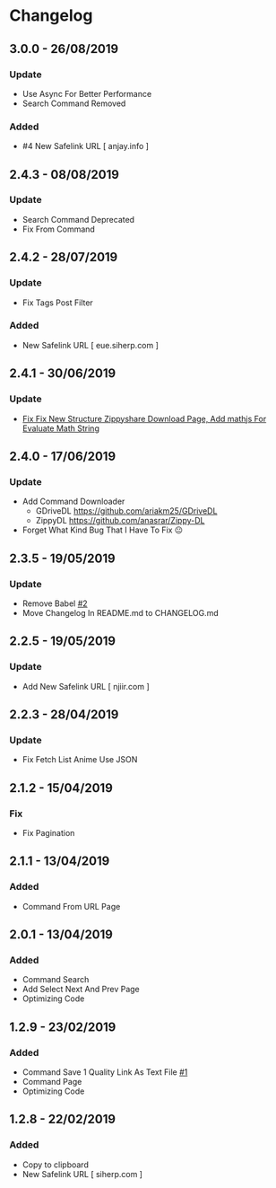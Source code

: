 # Changelog
## 3.0.0 - 26/08/2019
### Update
- Use Async For Better Performance
- Search Command Removed
### Added
- #4 New Safelink URL [ anjay.info ]


## 2.4.3 - 08/08/2019
### Update
- Search Command Deprecated
- Fix From Command

## 2.4.2 - 28/07/2019
### Update
- Fix Tags Post Filter
### Added
- New Safelink URL [ eue.siherp.com ]

## 2.4.1 - 30/06/2019
### Update
- [Fix Fix New Structure Zippyshare Download Page, Add mathjs For Evaluate Math String](https://github.com/anasrar/Zippy-DL/commit/2e335136fd4a684389addd57bf99369223c87eee)

## 2.4.0 - 17/06/2019
### Update
- Add Command Downloader
  - GDriveDL https://github.com/ariakm25/GDriveDL
  - ZippyDL https://github.com/anasrar/Zippy-DL
- Forget What Kind Bug That I Have To Fix 😐

## 2.3.5 - 19/05/2019
### Update
- Remove Babel [#2](https://github.com/anasrar/Samehadaku-Lewatin/issues/2)
- Move Changelog In README.md to CHANGELOG.md

## 2.2.5 - 19/05/2019
### Update
- Add New Safelink URL [ njiir.com ]

## 2.2.3 - 28/04/2019
### Update
- Fix Fetch List Anime Use JSON

## 2.1.2 - 15/04/2019
### Fix
- Fix Pagination

## 2.1.1 - 13/04/2019
### Added
- Command From URL Page

## 2.0.1 - 13/04/2019
### Added
- Command Search
- Add Select Next And Prev Page
- Optimizing Code

## 1.2.9 - 23/02/2019
### Added
- Command Save 1 Quality Link As Text File [#1](https://github.com/anasrar/Samehadaku-Lewatin/issues/1)
- Command Page
- Optimizing Code

## 1.2.8 - 22/02/2019
### Added
- Copy to clipboard
- New Safelink URL [ siherp.com ]

[i1]: https://github.com/anasrar/Samehadaku-Lewatin/issues/1